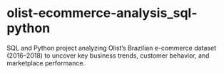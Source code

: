 # olist-ecommerce-analysis_sql-python
SQL and Python project analyzing Olist’s Brazilian e-commerce dataset (2016–2018) to uncover key business trends, customer behavior, and marketplace performance.
